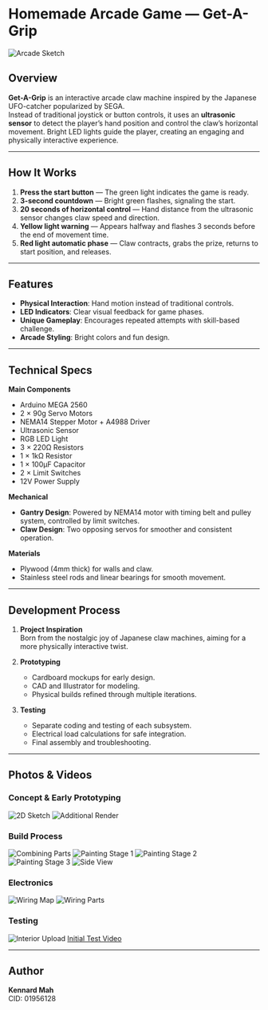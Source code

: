 # Homemade Arcade Game — Get-A-Grip

![Arcade Sketch](photos:videos/2D%20sketching.png)

## Overview
**Get-A-Grip** is an interactive arcade claw machine inspired by the Japanese UFO-catcher popularized by SEGA.  
Instead of traditional joystick or button controls, it uses an **ultrasonic sensor** to detect the player’s hand position and control the claw’s horizontal movement. Bright LED lights guide the player, creating an engaging and physically interactive experience.

---

## How It Works
1. **Press the start button** — The green light indicates the game is ready.
2. **3-second countdown** — Bright green flashes, signaling the start.
3. **20 seconds of horizontal control** — Hand distance from the ultrasonic sensor changes claw speed and direction.
4. **Yellow light warning** — Appears halfway and flashes 3 seconds before the end of movement time.
5. **Red light automatic phase** — Claw contracts, grabs the prize, returns to start position, and releases.

---

## Features
- **Physical Interaction**: Hand motion instead of traditional controls.
- **LED Indicators**: Clear visual feedback for game phases.
- **Unique Gameplay**: Encourages repeated attempts with skill-based challenge.
- **Arcade Styling**: Bright colors and fun design.

---

## Technical Specs

**Main Components**
- Arduino MEGA 2560
- 2 × 90g Servo Motors
- NEMA14 Stepper Motor + A4988 Driver
- Ultrasonic Sensor
- RGB LED Light
- 3 × 220Ω Resistors
- 1 × 1kΩ Resistor
- 1 × 100μF Capacitor
- 2 × Limit Switches
- 12V Power Supply

**Mechanical**
- **Gantry Design**: Powered by NEMA14 motor with timing belt and pulley system, controlled by limit switches.
- **Claw Design**: Two opposing servos for smoother and consistent operation.

**Materials**
- Plywood (4mm thick) for walls and claw.
- Stainless steel rods and linear bearings for smooth movement.

---

## Development Process
1. **Project Inspiration**  
   Born from the nostalgic joy of Japanese claw machines, aiming for a more physically interactive twist.
   
2. **Prototyping**  
   - Cardboard mockups for early design.
   - CAD and Illustrator for modeling.
   - Physical builds refined through multiple iterations.

3. **Testing**  
   - Separate coding and testing of each subsystem.
   - Electrical load calculations for safe integration.
   - Final assembly and troubleshooting.

---

## Photos & Videos

### Concept & Early Prototyping
![2D Sketch](photos:videos/2D%20sketching.png)
![Additional Render](photos:videos/additional_cadrender.png)

### Build Process
![Combining Parts](photos:videos/combining_parts.png)
![Painting Stage 1](photos:videos/painting1.png)
![Painting Stage 2](photos:videos/painting2.png)
![Painting Stage 3](photos:videos/painting3.png)
![Side View](photos:videos/sideview.png)

### Electronics
![Wiring Map](photos:videos/wiring_map.png)
![Wiring Parts](photos:videos/wiring_parts.png)

### Testing
![Interior Upload](photos:videos/IMG_9709.HEIC)
[Initial Test Video](photos:videos/initial_test.mov)

---

## Author
**Kennard Mah**  
CID: 01956128
